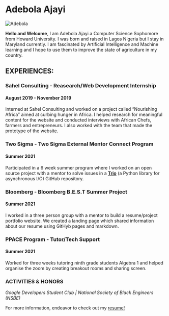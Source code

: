 # Adebola Ajayi
![Adebola](https://media-exp1.licdn.com/dms/image/C4D03AQFqwQEtF0FmFg/profile-displayphoto-shrink_400_400/0/1602720670683?e=1632960000&v=beta&t=xG6kSWW-b_XzKY7fF0oRxswCqizRnn06dw34-hL3Am4)

**Hello and Welcome**,
  I am Adebola Ajayi a Computer Science Sophomore from Howard University. I was born and raised in Lagos Nigeria but I stay in Maryland currently. I am fascinated by Artificial Intelligence and Machine learning and I hope to use them to improve the state of agriculture in my country. 



## EXPERIENCES:

### Sahel Consulting - Reasearch/Web Development Internship
#### August 2019 - November 2019

Interned at Sahel Consulting and worked on a project called “Nourishing Africa” aimed at curbing hunger in Africa. I helped research for meaningful content for the website and conducted interviews with African Chefs, farmers and entrepreneurs. I also worked with the team that made the prototype of the website.

### Two Sigma - Two Sigma External Mentor Connect Program
#### Summer 2021

Participated in a 6 week summer program where I worked on an open source project with a mentor to solve issues in a [**Trio**](https://github.com/python-trio/trio) (a Python library for asynchronous I/O) GitHub repository.

###  Bloomberg - Bloomberg B.E.S.T Summer Project
#### Summer 2021

I worked in a three person group with a mentor to build a resume/project portfolio website. We created a landing page which shared information about our resume using GitHyb pages and markdown.

###  PPACE Program - Tutor/Tech Support
#### Summer 2021

Worked for three weeks tutoring ninth grade students Algebra 1 and helped organise the zoom by creating breakout rooms and sharing screen.

### ACTIVITIES & HONORS

*Google Developers Student Club | National Society of Black Engineers (NSBE)*

For more information, endeavor to check out my [resume!](https://flowcv.io/resume/feedback/FjXnOIpyLgV3)
